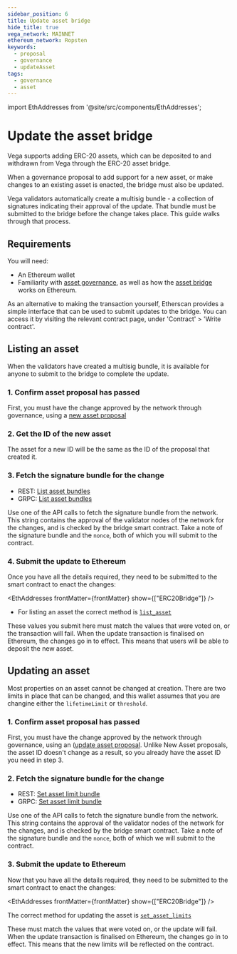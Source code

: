 ```yaml
---
sidebar_position: 6
title: Update asset bridge
hide_title: true
vega_network: MAINNET
ethereum_network: Ropsten
keywords:
  - proposal
  - governance
  - updateAsset
tags:
  - governance
  - asset
---
```


import EthAddresses from '@site/src/components/EthAddresses';

# Update the asset bridge
Vega supports adding ERC-20 assets, which can be deposited to and withdrawn from Vega through the ERC-20 asset bridge. 

When a governance proposal to add support for a new asset, or make changes to an existing asset is enacted, the bridge must also be updated.

Vega validators automatically create a multisig bundle - a collection of signatures indicating their approval of the update. That bundle must be submitted to the bridge before the change takes place. This guide walks through that process.

## Requirements
You will need:
* An Ethereum wallet
* Familiarity with [asset governance](../../concepts/governance/asset.md), as well as how the [asset bridge](../../concepts/assets/asset-framework.md#asset-bridges) works on Ethereum.

As an alternative to making the transaction yourself, Etherscan provides a simple interface that can be used to submit updates to the bridge. You can access it by visiting the relevant contract page, under 'Contract' > 'Write contract'.

## Listing an asset
When the validators have created a multisig bundle, it is available for anyone to submit to the bridge to complete the update. 

### 1. Confirm asset proposal has passed
First, you must have the change approved by the network through governance, using a [new asset proposal](./new-asset-proposal.md)

### 2. Get the ID of the new asset
The asset for a new ID will be the same as the ID of the proposal that created it.

### 3. Fetch the signature bundle for the change
* REST: [List asset bundles](../../api/rest/data-v2/trading-data-service-get-erc-20-list-asset-bundle)
* GRPC: [List asset bundles](../../api/grpc/data-node/api/v2/trading_data.proto#geterc20listassetbundlerequest)

Use one of the API calls to fetch the signature bundle from the network. This string contains the approval of the validator nodes of the network for the changes, and is checked by the bridge smart contract. Take a note of the signature bundle and the `nonce`, both of which you will submit to the contract.

### 4. Submit the update to Ethereum
Once you have all the details required, they need to be submitted to the smart contract to enact the changes:

<EthAddresses frontMatter={frontMatter} show={["ERC20Bridge"]} />

* For listing an asset the correct method is [`list_asset`](../../api/bridge/contracts/ERC20_Bridge_Logic#list_asset)

These values you submit here must match the values that were voted on, or the transaction will fail. When the update transaction is finalised on Ethereum, the changes go in to effect. This means that users will be able to deposit the new asset.

## Updating an asset
Most properties on an asset cannot be changed at creation. There are two limits in place that can be changed, and this wallet assumes that you are changine either the `lifetimeLimit` or `threshold`.

### 1. Confirm asset proposal has passed
First, you must have the change approved by the network through governance, using an ([update asset proposal](./update-asset-proposal.md). Unlike New Asset proposals, the asset ID doesn't change as a result, so you already have the asset ID you need in step 3.

### 2. Fetch the signature bundle for the change
* REST: [Set asset limit bundle](../../api/rest/data-v2/trading-data-service-get-erc-20-set-asset-limits-bundle)
* GRPC: [Set asset limit bundle](../../api/grpc/data-node/api/v2/trading_data.proto#geterc20setassetlimitsbundlerequest)

Use one of the API calls to fetch the signature bundle from the network. This string contains the approval of the validator nodes of the network for the changes, and is checked by the bridge smart contract. Take a note of the signature bundle and the `nonce`, both of which we will submit to the contract.

### 3. Submit the update to Ethereum
Now that you have all the details required, they need to be submitted to the smart contract to enact the changes:

<EthAddresses frontMatter={frontMatter} show={["ERC20Bridge"]} />

The correct method for updating the asset is  [`set_asset_limits`](../../api/bridge/contracts/ERC20_Bridge_Logic#set_asset_limits)

These must match the values that were voted on, or the update will fail. When the update transaction is finalised on Ethereum, the changes go in to effect. This means that the new limits will be reflected on the contract.